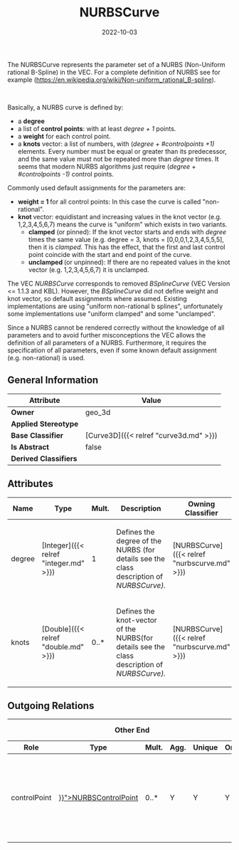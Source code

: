 ﻿---
title: NURBSCurve
toc: false
type: specs
date: "2022-10-03"
draft: false
specification: VEC
version: 2.0.1
documentType: "Recommendation"
elementType: Class
classes:
  - NURBSCurve
menu_name: vec-2.0.1
---
<p> The NURBSCurve represents the parameter set of a NURBS (Non-Uniform rational B-Spline)&#160;in the VEC.&#160;For a complete definition of NURBS&#160;see for example (<a href="https://en.wikipedia.org/wiki/Non-uniform_rational_B-spline">https://en.wikipedia.org/wiki/Non-uniform_rational_B-spline</a>).      </p>      <p> &#160;      </p>      <p> Basically, a NURBS curve is defined by:      </p>      <ul>       <li> a <b>degree</b>        </li>       <li> a list of<b> control points</b>: with at least <i>degree + 1</i> points.        </li>       <li> a <b>weight</b> for each control point.        </li>       <li> a <b>knots</b> vector: a list of numbers, with (<i>degree + #controlpoints +1) </i>elements. Every number must be equal or greater than its predecessor, and the same value must not be repeated more than <i>degree </i>times. It seems that modern NURBS algorithms just require (<i>degree + #controlpoints -1) </i>control points.        </li>     </ul>     <p> Commonly used default assignments for the parameters are:      </p>      <ul>       <li> <b>weight = 1 </b>for all control points: In this case the curve is called &quot;non-rational&quot;.        </li>       <li> <b>knot </b>vector: equidistant and increasing values in the knot vector (e.g. 1,2,3,4,5,6,7) means the curve is &quot;uniform&quot;&#160;which exists in two variants.         <ul>           <li> <b>clamped</b> (or pinned): If the knot vector starts and ends with <i>degree </i>times the same value (e.g. degree = 3, knots = [0,0,0,1,2,3,4,5,5,5], then it is <i>clamped.</i> This has the effect, that the first and last control point coincide with the start and end point of the curve.            </li>           <li> <b>unclamped </b>(or unpinned): If there are no repeated values in the knot vector (e.g. 1,2,3,4,5,6,7) it is unclamped.            </li>         </ul>        </li>     </ul>     <p> The VEC&#160;<i>NURBSCurve</i> corresponds to removed <i>BSplineCurve</i> (VEC&#160;Version &lt;= 1.1.3 and KBL). However, the <i>BSplineCurve </i>did not define weight and knot vector, so default assignments where assumed. Existing implementations are using &quot;uniform non-rational b splines&quot;, unfortunately some implementations use &quot;uniform clamped&quot; and some &quot;unclamped&quot;.      </p>      <p> Since a NURBS cannot be rendered correctly without the knowledge of all parameters and to avoid further misconceptions the VEC allows the definition of all parameters of a NURBS. Furthermore, it requires the specification of all parameters, even if some known default assignment (e.g. non-rational)&#160;is used.&#160;      </p>

## General Information

| Attribute               | Value |
|-------------------------|-------|
| **Owner**               | geo_3d |
| **Applied Stereotype**  |   |
| **Base Classifier**     | [Curve3D]({{< relref "curve3d.md" >}})<br/>  |
| **Is Abstract**         | false |
| **Derived Classifiers** |   |

## Attributes
|  Name  |  Type  |  Mult.  |  Description  |  Owning Classifier  |
|--------|--------|---------|---------------|--------------|
|degree| [Integer]({{< relref "integer.md" >}}) | 1 | <p> Defines the degree of the NURBS (for details see the class description of <i>NURBSCurve).</i>      </p> | [NURBSCurve]({{< relref "nurbscurve.md" >}}) |
|knots| [Double]({{< relref "double.md" >}}) | 0..* | <p> Defines the knot-vector of the NURBS(for details see the class description of <i>NURBSCurve).</i>      </p> | [NURBSCurve]({{< relref "nurbscurve.md" >}}) |

## Outgoing Relations
<table>
    <thead>
        <tr>
           <th colspan="6">Other End</th>
           <th colspan="1">This End</th>
           <th colspan="1">General</th>
        </tr>
        <tr>
           <th>Role</th>
           <th>Type</th>
           <th>Mult.</th>
           <th>Agg.</th>
           <th>Unique</th>
           <th>Ordered</th>
           <th>Mult.</th>
           <th>Description</th>
        </tr>
    <thead>
    <tbody>
    <tr>
        <td>controlPoint</td>
        <td><a href="{{< relref "nurbscontrolpoint.md" >}}">NURBSControlPoint</a></td>
        <td>0..*</td>
        <td>Y</td>
        <td>Y</td>
        <td>Y</td>
        <td></td>
        <td><p> Defines the control points of the NURBS curve (for details see the class description of <i>NURBSCurve)</i>      </p></td>
    </tr>
    </tbody>
</table>




